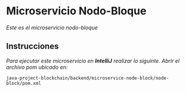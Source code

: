 # Microservicio Nodo-Bloque
_Este es el microservicio nodo-bloque_

## Instrucciones
_Para ejecutar este microservicio en **IntelliJ** realizar lo siguinte._
_Abrir el archivo pom ubicado en:_

```
java-project-blockchain/backend/microservice-node-block/node-block/pom.xml
```
